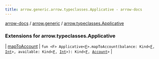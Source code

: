 ```yaml
---
title: arrow.generic.arrow.typeclasses.Applicative - arrow-docs
---
```


[arrow-docs](../../index.html) / [arrow.generic](../index.html) / [arrow.typeclasses.Applicative](./index.html)

### Extensions for arrow.typeclasses.Applicative

| [mapToAccount](map-to-account.html) | `fun <F> Applicative<`[`F`](map-to-account.html#F)`>.mapToAccount(balance: Kind<`[`F`](map-to-account.html#F)`, `[`Int`](https://kotlinlang.org/api/latest/jvm/stdlib/kotlin/-int/index.html)`>, available: Kind<`[`F`](map-to-account.html#F)`, `[`Int`](https://kotlinlang.org/api/latest/jvm/stdlib/kotlin/-int/index.html)`>): Kind<`[`F`](map-to-account.html#F)`, `[`Account`](../-account/index.html)`>` |


